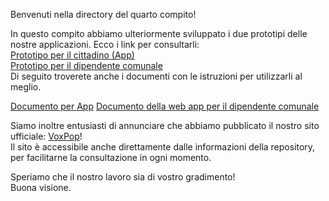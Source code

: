 Benvenuti nella directory del quarto compito!    

In questo compito abbiamo ulteriormente sviluppato i due prototipi delle nostre applicazioni. Ecco i link per consultarli:     
[Prototipo per il cittadino (App)](https://www.figma.com/proto/eQHKNuZolaYJdbx9dhoKYV/prototipo-app-VoxPop-COPIA-PER-REVISIONE?node-id=0-1&t=rHIRvcCHYHxqB4xB-1)      
[Prototipo per il dipendente comunale](https://www.figma.com/proto/qzYeEaHquSmLlf9sz3ycIN/Website?node-id=330-486&node-type=frame&t=85AyK3hcZb5FfjUM-1&scaling=scale-down&content-scaling=fixed&page-id=144%3A30&starting-point-node-id=330%3A486&show-proto-sidebar=1)   
Di seguito troverete anche i documenti con le istruzioni per utilizzarli al meglio.


[Documento per App](https://docs.google.com/document/d/1-w85qLtTxxF7b9IEgoFrGGmvr6yyS-DcB9u2Uhbl2bk/edit?usp=sharing)
[Documento della web app per il dipendente comunale](https://docs.google.com/document/d/1WtjHmVw1PTIj1MkjpnYFQ4_l6cGFwpjXp8lfp3tcm7I/edit?tab=t.0)

Siamo inoltre entusiasti di annunciare che abbiamo pubblicato il nostro sito ufficiale: [VoxPop](https://aliceemonti14.wixsite.com/voxpop)!  
Il sito è accessibile anche direttamente dalle informazioni della repository, per facilitarne la consultazione in ogni momento.    

Speriamo che il nostro lavoro sia di vostro gradimento!   
Buona visione.    
